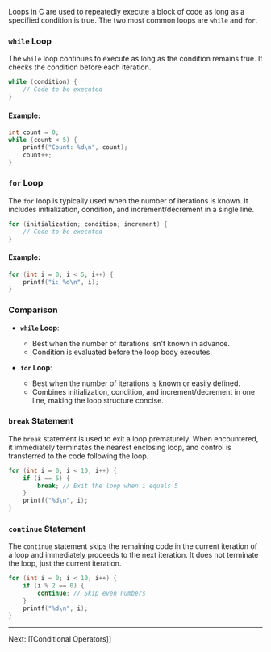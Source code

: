Loops in C are used to repeatedly execute a block of code as long as a specified condition is true. The two most common loops are `while` and `for`.

### `while` Loop

The `while` loop continues to execute as long as the condition remains true. It checks the condition before each iteration.
```c
while (condition) {
    // Code to be executed
}
```

#### Example:
```c
int count = 0;
while (count < 5) {
    printf("Count: %d\n", count);
    count++;
}
```

### `for` Loop

The `for` loop is typically used when the number of iterations is known. It includes initialization, condition, and increment/decrement in a single line.

```c
for (initialization; condition; increment) {
    // Code to be executed
}
```

#### Example:
```c
for (int i = 0; i < 5; i++) {
    printf("i: %d\n", i);
}
```

### Comparison

- **`while` Loop**:
    - Best when the number of iterations isn't known in advance.
    - Condition is evaluated before the loop body executes.
    
- **`for` Loop**:
    - Best when the number of iterations is known or easily defined.
    - Combines initialization, condition, and increment/decrement in one line, making the loop structure concise.

### `break` Statement
The `break` statement is used to exit a loop prematurely. When encountered, it immediately terminates the nearest enclosing loop, and control is transferred to the code following the loop.
```c
for (int i = 0; i < 10; i++) {
    if (i == 5) {
        break; // Exit the loop when i equals 5
    }
    printf("%d\n", i);
}
```

### `continue` Statement
The `continue` statement skips the remaining code in the current iteration of a loop and immediately proceeds to the next iteration. It does not terminate the loop, just the current iteration.
```c
for (int i = 0; i < 10; i++) {
    if (i % 2 == 0) {
        continue; // Skip even numbers
    }
    printf("%d\n", i);
}
```

---
Next: [[Conditional Operators]]